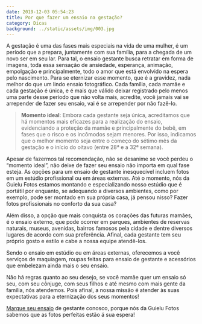 ```yaml
---
date: 2019-12-03 05:54:23
title: Por que fazer um ensaio na gestação?
category: Dicas
background: ../static/assets/img/003.jpg
---
```


A gestação é uma das fases mais especiais na vida de uma mulher, é um período que a prepara, juntamente com sua família, para a chegada de um novo ser em seu lar. Para tal, o ensaio gestante busca retratar em forma de imagens, toda essa sensação de ansiedade, esperança, animação, empolgação e principalmente, todo o amor que está envolvido na espera pelo nascimento. Para se eternizar esse momento, que é a gravidez, nada melhor do que um lindo ensaio fotográfico. Cada família, cada mamãe e cada gestação é única, e é mais que válido deixar registrado pelo menos uma parte desse período que não volta mais, acredite, você jamais vai se arrepender de fazer seu ensaio, vai é se arrepender por não fazê-lo.

> **Momento ideal**: Embora cada gestante seja única, acreditamos que há momentos mais eficazes para a realização do ensaio, evidenciando a proteção da mamãe e principalmente do bebê, em fases que o risco e os incômodos sejam menores. Por isso, indicamos que o melhor momento seja entre o começo do sétimo mês da gestação e o início do oitavo (entre 28ª e a 32ª semana).

Apesar de fazermos tal recomendação, não se desanime se você perdeu o “momento ideal”, não deixe de fazer seu ensaio não importa em qual fase esteja. As opções para um ensaio de gestante inesquecível incluem fotos em um estúdio profissional ou em áreas externas. Até o momento, nós da Guielu Fotos estamos montando e especializando nosso estúdio que é portátil por enquanto, se adequando a diversos ambientes, como por exemplo, pode ser montado em sua própria casa, já pensou nisso? Fazer fotos profissionais no conforto da sua casa?

Além disso, a opção que mais conquista os corações das futuras mamães, é o ensaio externo, que pode ocorrer em parques, ambientes de reservas naturais, museus, avenidas, bairros famosos pela cidade e dentre diversos lugares de acordo com sua preferência. Afinal, cada gestante tem seu próprio gosto e estilo e cabe a nossa equipe atendê-los.

Sendo o ensaio em estúdio ou em áreas externas, oferecemos a você serviços de maquiagem, roupas feitas para ensaio de gestante e acessórios que embelezam ainda mais o seu ensaio.

Não há regras quanto ao seu desejo, se você mamãe quer um ensaio só seu, com seu cônjuge, com seus filhos e até mesmo com mais gente da família, nós atendemos. Pois afinal, a nossa missão é atender às suas expectativas para a eternização dos seus momentos!

[Marque seu ensaio](https://guielu.com.br/contato) de gestante conosco, porque nós da Guielu Fotos sabemos que as fotos perfeitas estão á sua espera!
